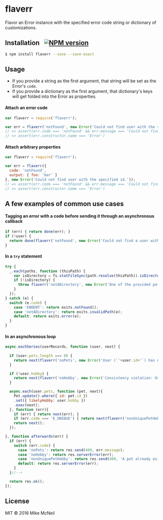 # flaverr

Flavor an Error instance with the specified error code string or dictionary of customizations.


## Installation &nbsp; [![NPM version](https://badge.fury.io/js/flaverr.svg)](http://badge.fury.io/js/flaverr)

```bash
$ npm install flaverr --save --save-exact
```


## Usage

- If you provide a string as the first argument, that string will be set as the Error's `code`.
- If you provide a dictionary as the first argument, that dictionary's keys will get folded into the Error as properties.


#### Attach an error code

```javascript
var flaverr = require('flaverr');

var err = flaverr('notFound', new Error('Could not find user with the specified id.'));
// => assert(err.code === 'notFound' && err.message === 'Could not find user with the specified id.')
// => assert(err.constructor.name === 'Error')
```

#### Attach arbitrary properties

```javascript
var flaverr = require('flaverr');

var err = flaverr({
  code: 'notFound',
  output: { foo: 'bar' }
}, new Error('Could not find user with the specified id.'));
// => assert(err.code === 'notFound' && err.message === 'Could not find user with the specified id.')
// => assert(err.constructor.name === 'Error')
```


## A few examples of common use cases

#### Tagging an error with a code before sending it through an asynchronous callback

```javascript
if (err) { return done(err); }
if (!user) {
  return done(flaverr('notFound', new Error('Could not find a user with that id (`'+req.param('id')+'`).')));
}
```


#### In a `try` statement

```javascript
try {
  _.each(paths, function (thisPath) {
    var isDirectory = fs.statFileSync(path.resolve(thisPath)).isDirectory();
    if (!isDirectory) {
      throw flaverr('notADirectory', new Error('One of the provided paths (`'+path.resolve(thisPath)+'`) points to something other than a directory.'));
    }
  });
} catch (e) {
  switch (e.code) {
    case 'ENOENT': return exits.notFound();
    case 'notADirectory': return exits.invalidPath(e);
    default: return exits.error(e);
  }
}
```

#### In an asynchronous loop

```javascript
async.eachSeries(userRecords, function (user, next) {
  
  if (user.pets.length === 0) {
    return next(flaverr('noPets', new Error('User (`'+user.id+'`) has no pets yet!')));
  }

  if (!user.hobby) {
    return next(flaverr('noHobby', new Error('Consistency violation: User (`'+user.id+'`) has no hobby!')));
  }

  async.each(user.pets, function (pet, next){
    Pet.update().where({ id: pet.id })
    .set({ likelyHobby: user.hobby })
    .exec(next);
  }, function (err){
    if (err) { return next(err); }
    if (err.code === 'E_UNIQUE') { return next(flaverr('nonUniquePetHobby', err)); }
    return next();
  });

}, function afterwards(err) {
  if (err) {
    switch (err.code) {
      case 'noPets': return res.send(409, err.message);
      case 'noHobby': return res.serverError(err);
      case 'nonUniquePetHobby': return res.send(409, 'A pet already exists with that hobby.');
      default: return res.serverError(err);
    }
  }//--•

  return res.ok();
});
```



## License

MIT &copy; 2016 Mike McNeil

